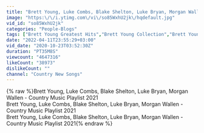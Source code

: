 ```yaml
---
title: "Brett Young, Luke Combs, Blake Shelton, Luke Bryan, Morgan Wallen - Country Music Playlist 2021"
image: "https:\/\/i.ytimg.com\/vi\/so85WxhU2jk\/hqdefault.jpg"
vid_id: "so85WxhU2jk"
categories: "People-Blogs"
tags: ["Brett Young Greatest Hits","Brett Young Collection","Brett Young Full Album"]
date: "2022-04-11T23:55:29+03:00"
vid_date: "2020-10-23T03:52:30Z"
duration: "PT35M8S"
viewcount: "4647316"
likeCount: "38973"
dislikeCount: ""
channel: "Country New Songs"
---
```

{% raw %}Brett Young, Luke Combs, Blake Shelton, Luke Bryan, Morgan Wallen - Country Music Playlist 2021<br />Brett Young, Luke Combs, Blake Shelton, Luke Bryan, Morgan Wallen - Country Music Playlist 2021<br />Brett Young, Luke Combs, Blake Shelton, Luke Bryan, Morgan Wallen - Country Music Playlist 2021{% endraw %}

